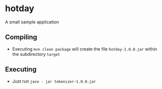 # hotday
A small sample application
## Compiling
* Executing ```mvn clean package``` will create the file ```hotday-1.0.0.jar``` within the subdirectory ```target```
## Executing
* Just run ```java - jar tokenizer-1.0.0.jar```
